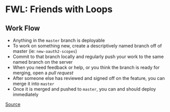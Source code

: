 FWL: Friends with Loops
=======================

Work Flow
---------

* Anything in the `master` branch is deployable
* To work on something new, create a descriptively named branch off of master
(ie: `new-oauth2-scopes`)
* Commit to that branch locally and regularly push your work to the same named
branch on the server
* When you need feedback or help, or you think the branch is ready for merging,
open a *pull request*
* After someone else has reviewed and signed off on the feature, you can merge
it into `master`
* Once it is merged and pushed to `master`, you can and should deploy
immediately

[Source](http://scottchacon.com/2011/08/31/github-flow.html)

